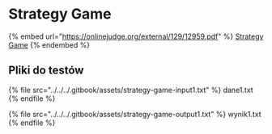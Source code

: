 # Strategy Game

{% embed url="https://onlinejudge.org/external/129/12959.pdf" %}
[Strategy Game](https://onlinejudge.org/index.php?option=com_onlinejudge&Itemid=8&page=show_problem&category=0&problem=4838&mosmsg=Submission+received+with+ID+28679415)
{% endembed %}

## Pliki do testów

{% file src="../../../.gitbook/assets/strategy-game-input1.txt" %}
dane1.txt
{% endfile %}

{% file src="../../../.gitbook/assets/strategy-game-output1.txt" %}
wynik1.txt
{% endfile %}
